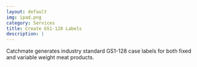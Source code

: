 ```yaml
---
layout: default
img: ipad.png
category: Services
title: Create GS1-128 Labels
description: |
---
```

  Catchmate generates industry standard GS1-128 case labels for both fixed and variable weight meat products. 
